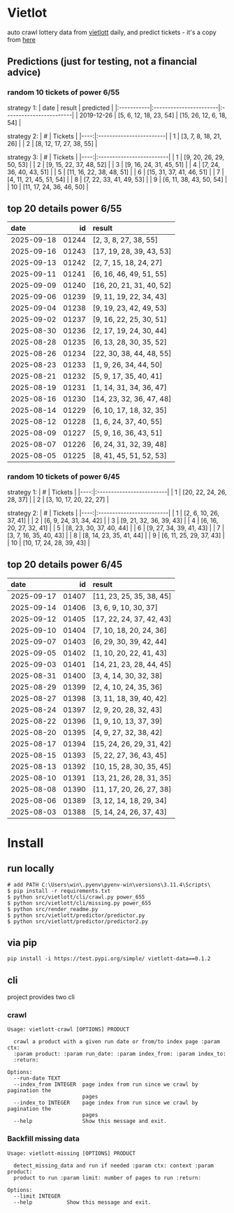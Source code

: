 # Vietlot
auto crawl lottery data from [vietlott](https://vietlott.vn) daily, and predict tickets - it's a copy from [here](https://github.com/vietvudanh/vietlott-data)
## Predictions (just for testing, not a financial advice)
### random 10 tickets of power 6/55

strategy 1:
| date       | result                 | predicted               |
|:-----------|:-----------------------|:------------------------|
| 2019-12-26 | [5, 6, 12, 18, 23, 54] | [15, 26, 12, 6, 18, 54] |

strategy 2:
|   # | Tickets                 |
|----:|:------------------------|
|   1 | [3, 7, 8, 18, 21, 26]   |
|   2 | [8, 12, 17, 27, 38, 55] |

strategy 3:
|   # | Tickets                  |
|----:|:-------------------------|
|   1 | [9, 20, 26, 29, 50, 53]  |
|   2 | [9, 15, 22, 37, 48, 52]  |
|   3 | [9, 16, 24, 31, 45, 51]  |
|   4 | [7, 24, 36, 40, 43, 51]  |
|   5 | [11, 16, 22, 38, 48, 51] |
|   6 | [15, 31, 37, 41, 46, 51] |
|   7 | [4, 11, 21, 45, 51, 54]  |
|   8 | [7, 22, 33, 41, 49, 53]  |
|   9 | [6, 11, 38, 43, 50, 54]  |
|  10 | [11, 17, 24, 36, 46, 50] |

## top 20 details power 6/55
| date       |    id | result                   |
|:-----------|------:|:-------------------------|
| 2025-09-18 | 01244 | [2, 3, 8, 27, 38, 55]    |
| 2025-09-16 | 01243 | [17, 19, 28, 39, 43, 53] |
| 2025-09-13 | 01242 | [2, 7, 15, 18, 24, 27]   |
| 2025-09-11 | 01241 | [6, 16, 46, 49, 51, 55]  |
| 2025-09-09 | 01240 | [16, 20, 21, 31, 40, 52] |
| 2025-09-06 | 01239 | [9, 11, 19, 22, 34, 43]  |
| 2025-09-04 | 01238 | [9, 19, 23, 42, 49, 53]  |
| 2025-09-02 | 01237 | [9, 16, 22, 25, 30, 51]  |
| 2025-08-30 | 01236 | [2, 17, 19, 24, 30, 44]  |
| 2025-08-28 | 01235 | [6, 13, 28, 30, 35, 52]  |
| 2025-08-26 | 01234 | [22, 30, 38, 44, 48, 55] |
| 2025-08-23 | 01233 | [1, 9, 26, 34, 44, 50]   |
| 2025-08-21 | 01232 | [5, 9, 17, 35, 40, 41]   |
| 2025-08-19 | 01231 | [1, 14, 31, 34, 36, 47]  |
| 2025-08-16 | 01230 | [14, 23, 32, 36, 47, 48] |
| 2025-08-14 | 01229 | [6, 10, 17, 18, 32, 35]  |
| 2025-08-12 | 01228 | [1, 6, 24, 37, 40, 55]   |
| 2025-08-09 | 01227 | [5, 9, 16, 36, 43, 51]   |
| 2025-08-07 | 01226 | [6, 24, 31, 32, 39, 48]  |
| 2025-08-05 | 01225 | [8, 41, 45, 51, 52, 53]  |

### random 10 tickets of power 6/45

strategy 1:
|   # | Tickets                  |
|----:|:-------------------------|
|   1 | [20, 22, 24, 26, 28, 37] |
|   2 | [3, 10, 17, 20, 22, 27]  |

strategy 2:
|   # | Tickets                  |
|----:|:-------------------------|
|   1 | [2, 6, 10, 26, 37, 41]   |
|   2 | [6, 9, 24, 31, 34, 42]   |
|   3 | [9, 21, 32, 36, 39, 43]  |
|   4 | [6, 16, 20, 27, 32, 41]  |
|   5 | [8, 23, 30, 37, 40, 44]  |
|   6 | [9, 27, 34, 39, 41, 43]  |
|   7 | [3, 7, 16, 35, 40, 43]   |
|   8 | [8, 14, 23, 35, 41, 44]  |
|   9 | [6, 11, 25, 29, 37, 43]  |
|  10 | [10, 17, 24, 28, 39, 43] |

## top 20 details power 6/45
| date       |    id | result                   |
|:-----------|------:|:-------------------------|
| 2025-09-17 | 01407 | [11, 23, 25, 35, 38, 45] |
| 2025-09-14 | 01406 | [3, 6, 9, 10, 30, 37]    |
| 2025-09-12 | 01405 | [17, 22, 24, 37, 42, 43] |
| 2025-09-10 | 01404 | [7, 10, 18, 20, 24, 36]  |
| 2025-09-07 | 01403 | [6, 29, 30, 39, 42, 44]  |
| 2025-09-05 | 01402 | [1, 10, 20, 22, 41, 43]  |
| 2025-09-03 | 01401 | [14, 21, 23, 28, 44, 45] |
| 2025-08-31 | 01400 | [3, 4, 14, 30, 32, 38]   |
| 2025-08-29 | 01399 | [2, 4, 10, 24, 35, 36]   |
| 2025-08-27 | 01398 | [3, 11, 18, 39, 40, 42]  |
| 2025-08-24 | 01397 | [2, 9, 20, 28, 32, 43]   |
| 2025-08-22 | 01396 | [1, 9, 10, 13, 37, 39]   |
| 2025-08-20 | 01395 | [4, 9, 27, 32, 38, 42]   |
| 2025-08-17 | 01394 | [15, 24, 26, 29, 31, 42] |
| 2025-08-15 | 01393 | [5, 22, 27, 36, 43, 45]  |
| 2025-08-13 | 01392 | [10, 15, 28, 30, 35, 45] |
| 2025-08-10 | 01391 | [13, 21, 26, 28, 31, 35] |
| 2025-08-08 | 01390 | [11, 17, 20, 26, 27, 38] |
| 2025-08-06 | 01389 | [3, 12, 14, 18, 29, 34]  |
| 2025-08-03 | 01388 | [5, 14, 24, 26, 37, 43]  |

<!---
stats 6/55 all time - stats.to_markdown(index=False)
stats 6/55 -15d - stats_15d.to_markdown(index=False)
stats 6/55 -30d - stats_30d.to_markdown(index=False)
stats 6/55 -60d - stats_60d.to_markdown(index=False)
stats 6/55 -90d - stats_90d.to_markdown(index=False)
-->

# Install
 
## run locally

```shell
# add PATH C:\Users\win\.pyenv\pyenv-win\versions\3.11.4\Scripts\
$ pip install -r requirements.txt
$ python src/vietlott/cli/crawl.py power_655
$ python src/vietlott/cli/missing.py power_655
$ python src/render_readme.py
$ python src/vietlott/predictor/predictor.py
$ python src/vietlott/predictor/predictor2.py
```
 
## via pip

```shell
pip install -i https://test.pypi.org/simple/ vietlott-data==0.1.2
```

## cli
project provides two cli

### crawl
```shell
Usage: vietlott-crawl [OPTIONS] PRODUCT

  crawl a product with a given run date or from/to index page :param ctx:
  :param product: :param run_date: :param index_from: :param index_to:
  :return:

Options:
  --run-date TEXT
  --index_from INTEGER  page index from run since we crawl by pagination the
                        pages
  --index_to INTEGER    page index from run since we crawl by pagination the
                        pages
  --help                Show this message and exit.
```

### Backfill missing data

```shell
Usage: vietlott-missing [OPTIONS] PRODUCT

  detect_missing_data and run if needed :param ctx: context :param product:
  product to run :param limit: number of pages to run :return:

Options:
  --limit INTEGER
  --help           Show this message and exit.
```

